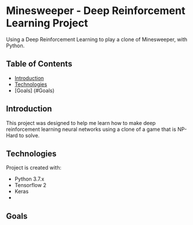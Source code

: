 # Minesweeper - Deep Reinforcement Learning Project
Using a Deep Reinforcement Learning to play a clone of Minesweeper, with Python.

## Table of Contents
* [Introduction](#Introduction)
* [Technologies](#Technologies)
* [Goals] (#Goals)

## Introduction
This project was designed to help me learn how to make deep reinforcement learning neural networks using a clone of a game that is NP-Hard to solve.

## Technologies
Project is created with:
* Python 3.7.x
* Tensorflow 2
* Keras 
* 

## Goals 